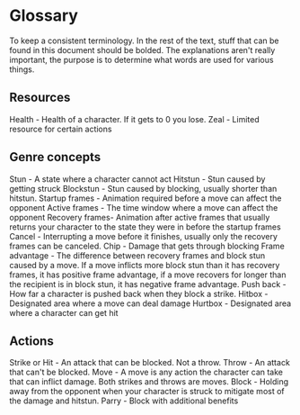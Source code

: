 # Glossary

To keep a consistent terminology. In the rest of the text, stuff that can be found in this document should be bolded. The explanations aren't really important, the purpose is to determine what words are used for various things.

## Resources

Health - Health of a character. If it gets to 0 you lose.
Zeal - Limited resource for certain actions

## Genre concepts

Stun - A state where a character cannot act
Hitstun - Stun caused by getting struck
Blockstun - Stun caused by blocking, usually shorter than hitstun.
Startup frames - Animation required before a move can affect the opponent
Active frames - The time window where a move can affect the opponent
Recovery frames- Animation after active frames that usually returns your character to the state they were in before the startup frames
Cancel - Interrupting a move before it finishes, usually only the recovery frames can be canceled.
Chip - Damage that gets through blocking
Frame advantage - The difference between recovery frames and block stun caused by a move. If a move inflicts more block stun than it has recovery frames, it has positive frame advantage, if a move recovers for longer than the recipient is in block stun, it has negative frame advantage.
Push back - How far a character is pushed back when they block a strike.
Hitbox - Designated area where a move can deal damage
Hurtbox - Designated area where a character can get hit

## Actions

Strike or Hit - An attack that can be blocked. Not a throw.
Throw - An attack that can't be blocked.
Move - A move is any action the character can take that can inflict damage. Both strikes and throws are moves.
Block - Holding away from the opponent when your character is struck to mitigate most of the damage and hitstun.
Parry - Block with additional benefits
